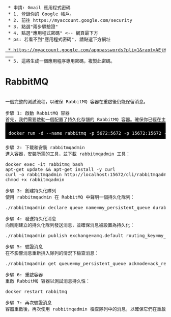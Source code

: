 <pre>
 * 申請: Gmail 應用程式密碼
 * 1. 登錄你的 Google 帳戶。
 * 2. 前往 https://myaccount.google.com/security
 * 3. 點選"兩步驟驗證"
 * 4. 點選"應用程式密碼" <-- 網頁最下方
 * ps: 若看不到"應用程式密碼", 請點選下方網址
   <a href="https://myaccount.google.com/apppasswords?pli=1&rapt=AEjHL4N4imft3Utjxqp0tmG-NW8zedKzQoKwtNqkPkUFd7BpnC6Se5HtNGnKDfzP3x5UpSPgyfjuEHAMNY27rVhsV0gOr33vN9s7IkYMr-EurprkV-L0mvE">
 * https://myaccount.google.com/apppasswords?pli=1&rapt=AEjHL4N4imft3Utjxqp0tmG-NW8zedKzQoKwtNqkPkUFd7BpnC6Se5HtNGnKDfzP3x5UpSPgyfjuEHAMNY27rVhsV0gOr33vN9s7IkYMr-EurprkV-L0mvE
   </a>  
 * 5. 這將生成一個應用程序專用密碼，複製此密碼。
</pre>

# RabbitMQ
<pre>   
一個完整的測試流程，以確保 RabbitMQ 容器在重啟後仍能保留消息。

步驟 1: 啟動 RabbitMQ 容器
首先，我們需要啟動一個配置了持久化存儲的 RabbitMQ 容器。確保你已經在主機上準備好了映射目錄 c:/rabbitmq_data。
<div style="background-color: black; color: white; padding: 10px;">
docker run -d --name rabbitmq -p 5672:5672 -p 15672:15672 -v c:/rabbitmq_data:/var/lib/rabbitmq rabbitmq:3.13-management
</div>
步驟 2: 下載和安裝 rabbitmqadmin
進入容器，安裝所需的工具，並下載 rabbitmqadmin 工具：

docker exec -it rabbitmq bash
apt-get update && apt-get install -y curl
curl -o rabbitmqadmin http://localhost:15672/cli/rabbitmqadmin
chmod +x rabbitmqadmin

步驟 3: 創建持久化隊列
使用 rabbitmqadmin 在 RabbitMQ 中聲明一個持久化隊列：

./rabbitmqadmin declare queue name=my_persistent_queue durable=true

步驟 4: 發送持久化消息
向剛剛建立的持久化隊列發送消息，並確保消息被設置為持久化：

./rabbitmqadmin publish exchange=amq.default routing_key=my_persistent_queue payload="Hello, World!" properties='{"delivery_mode":2}'

步驟 5: 驗證消息
在不影響消息重新排入隊列的情況下檢查消息：

./rabbitmqadmin get queue=my_persistent_queue ackmode=ack_requeue_true

步驟 6: 重啟容器
重啟 RabbitMQ 容器以測試消息持久性：

docker restart rabbitmq

步驟 7: 再次驗證消息
容器重啟後，再次使用 rabbitmqadmin 檢查隊列中的消息，以確保它們在重啟後仍然存在：
   
</pre>
